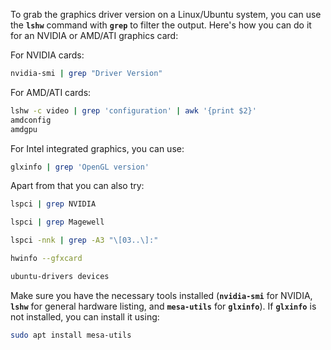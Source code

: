 To grab the graphics driver version on a Linux/Ubuntu system, you can use the **`lshw`** command with **`grep`** to filter the output. Here's how you can do it for an NVIDIA or AMD/ATI graphics card:

For NVIDIA cards:
```bash
nvidia-smi | grep "Driver Version"
```

For AMD/ATI cards:
```bash
lshw -c video | grep 'configuration' | awk '{print $2}'
amdconfig
amdgpu
```

For Intel integrated graphics, you can use:
```bash
glxinfo | grep 'OpenGL version'
```

Apart from that you can also try:
```bash
lspci | grep NVIDIA

lspci | grep Magewell

lspci -nnk | grep -A3 "\[03..\]:"

hwinfo --gfxcard

ubuntu-drivers devices
```

Make sure you have the necessary tools installed (**`nvidia-smi`** for NVIDIA, **`lshw`** for general hardware listing, and **`mesa-utils`** for **`glxinfo`**). If **`glxinfo`** is not installed, you can install it using:
```bash
sudo apt install mesa-utils
```

